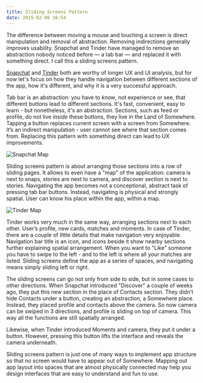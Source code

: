 ```yaml
---
title: Sliding Screens Pattern
date: 2015-02-08 16:54
---
```


The difference between moving a mouse and touching a screen is direct manipulation and removal of abstraction. Removing indirections generally improves usability. Snapchat and Tinder have managed to remove an abstraction nobody noticed before — a tab bar — and replaced it with something direct. I call this a sliding screens pattern.

[Snapchat](https://www.snapchat.com) and [Tinder](http://www.gotinder.com) both are worthy of longer UX and UI analysis, but for now let's focus on how they handle navigation between different sections of the app, how it's different, and why it is a very successful approach.

Tab bar is an abstraction: you have to *know*, not experience or see, that different buttons lead to different sections. It's fast, convenient, easy to learn - but nonetheless, it's an abstraction. Sections, such as feed or profile, do not live *inside* these buttons, they live in the Land of Somewhere. Tapping a button replaces current screen with a screen from Somewhere. It’s an indirect manipulation - user cannot see where that section comes from. Replacing this pattern with something direct can lead to UX improvements.

![Snapchat Map](/journal/2015/02/08/sliding-screens-pattern/snapchat.png)

Sliding screens pattern is about arranging those sections into a row of sliding pages. It allows to even have a "map" of the application: camera is next to snaps, stories are next to camera, and discover section is next to stories. Navigating the app becomes not a conceptional, abstract task of pressing tab bar buttons. Instead, navigating is physical and strongly spatial. User can know his place within the app, within a map.

![Tinder Map](/journal/2015/02/08/sliding-screens-pattern/tinder.png)

Tinder works very much in the same way, arranging sections next to each other. User’s profile, new cards, matches and moments. In case of Tinder, there are a couple of little details that make navigation very enjoyable. Navigation bar title is an icon, and icons beside it show nearby sections further explaining spatial arrangement. When you want to "Like" someone you have to swipe to the left - and to the left is where all your matches are listed. Sliding screens define the app as a series of spaces, and navigating means simply sliding left or right.

The sliding screens can go not only from side to side, but in some cases to other directions. When Snapchat introduced "Discover" a couple of weeks ago, they put this new section in the place of Contacts section. They didn’t hide Contacts under a button, creating an abstraction, a Somewhere place. Instead, they placed profile and contacts above the camera. So now camera can be swiped in 3 directions, and profile is sliding on top of camera. This way all the functions are still spatially arranged.

Likewise, when Tinder introduced Moments and camera, they put it under a button. However, pressing this button lifts the interface and reveals the camera underneath.

Sliding screens pattern is just one of many ways to implement app structure so that no screen would have to appear out of Somewhere. Mapping out app layout into spaces that are almost physically connected may help you design interfaces that are easy to understand and fun to use.
